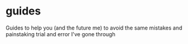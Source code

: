 # guides
Guides to help you (and the future me) to avoid the same mistakes and painstaking trial and error I've gone through
